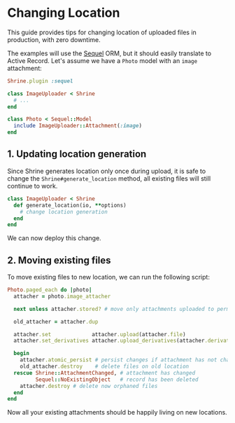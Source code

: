 # Changing Location

This guide provides tips for changing location of uploaded files in production,
with zero downtime.

The examples will use the [Sequel] ORM, but it should easily translate to
Active Record. Let's assume we have a `Photo` model with an `image` attachment:

```rb
Shrine.plugin :sequel
```
```rb
class ImageUploader < Shrine
  # ...
end
```
```rb
class Photo < Sequel::Model
  include ImageUploader::Attachment(:image)
end
```

## 1. Updating location generation

Since Shrine generates location only once during upload, it is safe to change
the `Shrine#generate_location` method, all existing files will still continue
to work.

```rb
class ImageUploader < Shrine
  def generate_location(io, **options)
    # change location generation
  end
end
```

We can now deploy this change.

## 2. Moving existing files

To move existing files to new location, we can run the following script:

```rb
Photo.paged_each do |photo|
  attacher = photo.image_attacher

  next unless attacher.stored? # move only attachments uploaded to permanent storage

  old_attacher = attacher.dup

  attacher.set             attacher.upload(attacher.file)                    # reupload file
  attacher.set_derivatives attacher.upload_derivatives(attacher.derivatives) # reupload derivatives

  begin
    attacher.atomic_persist # persist changes if attachment has not changed in the meantime
    old_attacher.destroy    # delete files on old location
  rescue Shrine::AttachmentChanged, # attachment has changed
         Sequel::NoExistingObject   # record has been deleted
    attacher.destroy # delete now orphaned files
  end
end
```

Now all your existing attachments should be happily living on new locations.

[Sequel]: http://sequel.jeremyevans.net/
